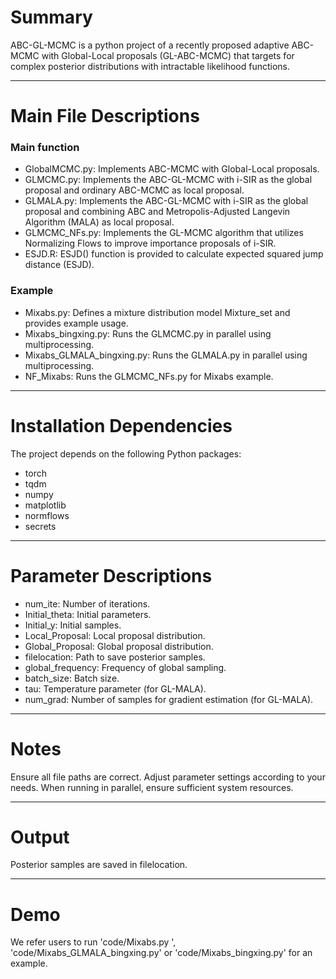 # Summary

ABC-GL-MCMC is a python project of a recently proposed adaptive ABC-MCMC with Global-Local proposals (GL-ABC-MCMC) that targets for complex posterior distributions with intractable likelihood functions. 

--------
# Main File Descriptions
### Main function
- GlobalMCMC.py: Implements ABC-MCMC with Global-Local proposals.
- GLMCMC.py: Implements the ABC-GL-MCMC with i-SIR as the global proposal and ordinary ABC-MCMC as local proposal.
- GLMALA.py: Implements the ABC-GL-MCMC with i-SIR as the global proposal and combining ABC and Metropolis-Adjusted Langevin Algorithm (MALA) as local proposal.
- GLMCMC_NFs.py: Implements the GL-MCMC algorithm that utilizes Normalizing Flows to improve importance proposals of i-SIR.
- ESJD.R: ESJD() function is provided to calculate expected squared jump distance (ESJD).

### Example
- Mixabs.py: Defines a mixture distribution model Mixture_set and provides example usage.
- Mixabs_bingxing.py: Runs the GLMCMC.py in parallel using multiprocessing.
- Mixabs_GLMALA_bingxing.py: Runs the GLMALA.py in parallel using multiprocessing.
- NF_Mixabs: Runs the GLMCMC_NFs.py for Mixabs example.
--------
# Installation Dependencies
The project depends on the following Python packages:
- torch
- tqdm
- numpy
- matplotlib
- normflows
- secrets
--------
# Parameter Descriptions
- num_ite: Number of iterations.
- Initial_theta: Initial parameters.
- Initial_y: Initial samples.
- Local_Proposal: Local proposal distribution.
- Global_Proposal: Global proposal distribution.
- filelocation: Path to save posterior samples.
- global_frequency: Frequency of global sampling.
- batch_size: Batch size.
- tau: Temperature parameter (for GL-MALA).
- num_grad: Number of samples for gradient estimation (for GL-MALA).
--------  
# Notes

Ensure all file paths are correct. Adjust parameter settings according to your needs. When running in parallel, ensure sufficient system resources.

--------
# Output
Posterior samples are saved in filelocation.

--------
# Demo

We refer users to run 'code/Mixabs.py ', 'code/Mixabs_GLMALA_bingxing.py' or 'code/Mixabs_bingxing.py' for an example.
